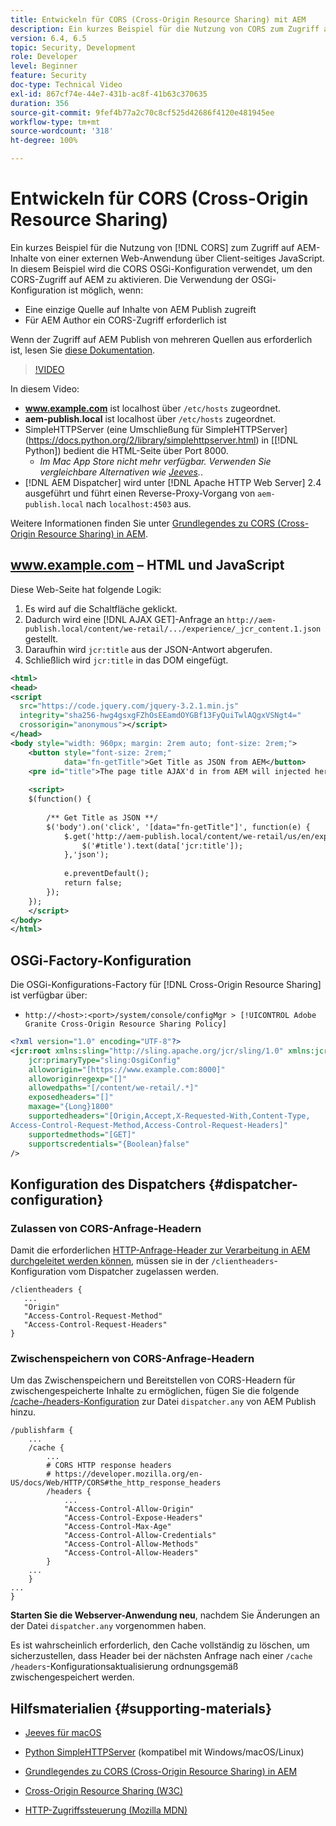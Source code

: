 ```yaml
---
title: Entwickeln für CORS (Cross-Origin Resource Sharing) mit AEM
description: Ein kurzes Beispiel für die Nutzung von CORS zum Zugriff auf AEM-Inhalte von einer externen Web-Anwendung über Client-seitiges JavaScript.
version: 6.4, 6.5
topic: Security, Development
role: Developer
level: Beginner
feature: Security
doc-type: Technical Video
exl-id: 867cf74e-44e7-431b-ac8f-41b63c370635
duration: 356
source-git-commit: 9fef4b77a2c70c8cf525d42686f4120e481945ee
workflow-type: tm+mt
source-wordcount: '318'
ht-degree: 100%

---
```


# Entwickeln für CORS (Cross-Origin Resource Sharing)

Ein kurzes Beispiel für die Nutzung von [!DNL CORS] zum Zugriff auf AEM-Inhalte von einer externen Web-Anwendung über Client-seitiges JavaScript. In diesem Beispiel wird die CORS OSGi-Konfiguration verwendet, um den CORS-Zugriff auf AEM zu aktivieren. Die Verwendung der OSGi-Konfiguration ist möglich, wenn:

* Eine einzige Quelle auf Inhalte von AEM Publish zugreift
* Für AEM Author ein CORS-Zugriff erforderlich ist

Wenn der Zugriff auf AEM Publish von mehreren Quellen aus erforderlich ist, lesen Sie [diese Dokumentation](https://experienceleague.adobe.com/docs/experience-manager-learn/getting-started-with-aem-headless/deployments/configurations/cors.html?lang=de#dispatcher-configuration).

>[!VIDEO](https://video.tv.adobe.com/v/18837?quality=12&learn=on)

In diesem Video:

* **www.example.com** ist localhost über `/etc/hosts` zugeordnet.
* **aem-publish.local** ist localhost über `/etc/hosts` zugeordnet.
* SimpleHTTPServer (eine Umschließung für SimpleHTTPServer](https://docs.python.org/2/library/simplehttpserver.html) in [[!DNL Python]) bedient die HTML-Seite über Port 8000.
   * _Im Mac App Store nicht mehr verfügbar. Verwenden Sie vergleichbare Alternativen wie [Jeeves](https://apps.apple.com/de/app/jeeves-local-http-server/id980824182?mt=12)._.
* [!DNL AEM Dispatcher] wird unter [!DNL Apache HTTP Web Server] 2.4 ausgeführt und führt einen Reverse-Proxy-Vorgang von `aem-publish.local` nach `localhost:4503` aus.

Weitere Informationen finden Sie unter [Grundlegendes zu CORS (Cross-Origin Resource Sharing) in AEM](./understand-cross-origin-resource-sharing.md).

## www.example.com – HTML und JavaScript

Diese Web-Seite hat folgende Logik:

1. Es wird auf die Schaltfläche geklickt.
1. Dadurch wird eine [!DNL AJAX GET]-Anfrage an `http://aem-publish.local/content/we-retail/.../experience/_jcr_content.1.json` gestellt.
1. Daraufhin wird `jcr:title` aus der JSON-Antwort abgerufen.
1. Schließlich wird `jcr:title` in das DOM eingefügt.

```xml
<html>
<head>
<script
  src="https://code.jquery.com/jquery-3.2.1.min.js"
  integrity="sha256-hwg4gsxgFZhOsEEamdOYGBf13FyQuiTwlAQgxVSNgt4="
  crossorigin="anonymous"></script>   
</head>
<body style="width: 960px; margin: 2rem auto; font-size: 2rem;">
    <button style="font-size: 2rem;"
            data="fn-getTitle">Get Title as JSON from AEM</button>
    <pre id="title">The page title AJAX'd in from AEM will injected here</pre>
    
    <script>
    $(function() { 
        
        /** Get Title as JSON **/
        $('body').on('click', '[data="fn-getTitle"]', function(e) { 
            $.get('http://aem-publish.local/content/we-retail/us/en/experience/_jcr_content.1.json', function(data) {
                $('#title').text(data['jcr:title']);
            },'json');
            
            e.preventDefault();
            return false;
        });
    });
    </script>
</body>
</html>
```

## OSGi-Factory-Konfiguration

Die OSGi-Konfigurations-Factory für [!DNL Cross-Origin Resource Sharing] ist verfügbar über:

* `http://<host>:<port>/system/console/configMgr > [!UICONTROL Adobe Granite Cross-Origin Resource Sharing Policy]`

```xml
<?xml version="1.0" encoding="UTF-8"?>
<jcr:root xmlns:sling="http://sling.apache.org/jcr/sling/1.0" xmlns:jcr="http://www.jcp.org/jcr/1.0"
    jcr:primaryType="sling:OsgiConfig"
    alloworigin="[https://www.example.com:8000]"
    alloworiginregexp="[]"
    allowedpaths="[/content/we-retail/.*]"
    exposedheaders="[]"
    maxage="{Long}1800"
    supportedheaders="[Origin,Accept,X-Requested-With,Content-Type,
Access-Control-Request-Method,Access-Control-Request-Headers]"
    supportedmethods="[GET]"
    supportscredentials="{Boolean}false"
/>
```

## Konfiguration des Dispatchers {#dispatcher-configuration}

### Zulassen von CORS-Anfrage-Headern

Damit die erforderlichen [HTTP-Anfrage-Header zur Verarbeitung in AEM durchgeleitet werden können](https://experienceleague.adobe.com/docs/experience-manager-dispatcher/using/configuring/dispatcher-configuration.html?lang=de#specifying-the-http-headers-to-pass-through-clientheaders), müssen sie in der `/clientheaders`-Konfiguration vom Dispatcher zugelassen werden.

```
/clientheaders {
   ...
   "Origin"
   "Access-Control-Request-Method"
   "Access-Control-Request-Headers"
}
```

### Zwischenspeichern von CORS-Anfrage-Headern

Um das Zwischenspeichern und Bereitstellen von CORS-Headern für zwischengespeicherte Inhalte zu ermöglichen, fügen Sie die folgende [/cache-/headers-Konfiguration](https://experienceleague.adobe.com/docs/experience-manager-dispatcher/using/configuring/dispatcher-configuration.html?lang=de#caching-http-response-headers) zur Datei `dispatcher.any` von AEM Publish hinzu.

```
/publishfarm {
    ...
    /cache {
        ...
        # CORS HTTP response headers
        # https://developer.mozilla.org/en-US/docs/Web/HTTP/CORS#the_http_response_headers
        /headers {
            ...
            "Access-Control-Allow-Origin"
            "Access-Control-Expose-Headers"
            "Access-Control-Max-Age"
            "Access-Control-Allow-Credentials"
            "Access-Control-Allow-Methods"
            "Access-Control-Allow-Headers"
        }
    ...
    }
...
}
```

**Starten Sie die Webserver-Anwendung neu**, nachdem Sie Änderungen an der Datei `dispatcher.any` vorgenommen haben.

Es ist wahrscheinlich erforderlich, den Cache vollständig zu löschen, um sicherzustellen, dass Header bei der nächsten Anfrage nach einer `/cache /headers`-Konfigurationsaktualisierung ordnungsgemäß zwischengespeichert werden.

## Hilfsmaterialien {#supporting-materials}

* [Jeeves für macOS](https://apps.apple.com/de/app/jeeves-local-http-server/id980824182?mt=12)
* [Python SimpleHTTPServer](https://docs.python.org/2/library/simplehttpserver.html) (kompatibel mit Windows/macOS/Linux)

* [Grundlegendes zu CORS (Cross-Origin Resource Sharing) in AEM](./understand-cross-origin-resource-sharing.md)
* [Cross-Origin Resource Sharing (W3C)](https://www.w3.org/TR/cors/)
* [HTTP-Zugriffssteuerung (Mozilla MDN)](https://developer.mozilla.org/de/docs/Web/HTTP/Access_control_CORS)

